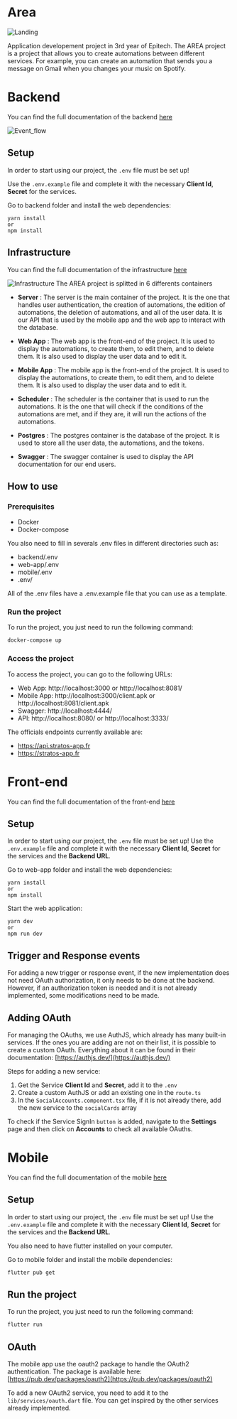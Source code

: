 
# Area

![Landing](images/landing.png)

Application developement project in 3rd year of Epitech. The AREA project is a project that allows you to create automations between different services. For example, you can create an automation that sends you a message on Gmail when you changes your music on Spotify.

# Backend

You can find the full documentation of the backend [here](docs/back.md)

![Event_flow](images/event_flow.png)

## Setup

In order to start using our project, the `.env` file must be set up!

Use the `.env.example` file and complete it with the necessary **Client Id**, **Secret** for the services.

Go to backend folder and install the web dependencies:

```
yarn install
or
npm install
```



## Infrastructure

You can find the full documentation of the infrastructure [here](docs/infrastructure.md)

![Infrastructure](images/infrastructure.png)
The AREA project is splitted in 6 differents containers

- **Server** : The server is the main container of the project. It is the one that handles user authentication, the creation of automations, the edition of automations, the deletion of automations, and all of the user data. It is our API that is used by the mobile app and the web app to interact with the database.

- **Web App** : The web app is the front-end of the project. It is used to display the automations, to create them, to edit them, and to delete them. It is also used to display the user data and to edit it.

- **Mobile App** : The mobile app is the front-end of the project. It is used to display the automations, to create them, to edit them, and to delete them. It is also used to display the user data and to edit it.

- **Scheduler** : The scheduler is the container that is used to run the automations. It is the one that will check if the conditions of the automations are met, and if they are, it will run the actions of the automations.

- **Postgres** : The postgres container is the database of the project. It is used to store all the user data, the automations, and the tokens.

- **Swagger** : The swagger container is used to display the API documentation for our end users.

## How to use

### Prerequisites

- Docker
- Docker-compose

You also need to fill in severals .env files in different directories such as:

- backend/.env
- web-app/.env
- mobile/.env
- .env/

All of the .env files have a .env.example file that you can use as a template.

### Run the project

To run the project, you just need to run the following command:

```bash
docker-compose up
```

### Access the project

To access the project, you can go to the following URLs:

- Web App: http://localhost:3000 or http://localhost:8081/
- Mobile App: http://localhost:3000/client.apk or http://localhost:8081/client.apk
- Swagger: http://localhost:4444/
- API: http://localhost:8080/ or http://localhost:3333/

The officials endpoints currently available are:

- https://api.stratos-app.fr
- https://stratos-app.fr


# Front-end

You can find the full documentation of the front-end [here](docs/front.md)

## Setup

In order to start using our project, the `.env` file must be set up!
Use the `.env.example` file and complete it with the necessary **Client Id**, **Secret** for the services and the **Backend URL**.

Go to web-app folder and install the web dependencies:

```
yarn install
or 
npm install
```
Start the web application:
```
yarn dev
or 
npm run dev
```

## Trigger and Response events

For adding a new trigger or response event, if the new implementation does not need OAuth authorization, it only needs to be done at the backend. However, if an authorization token is needed and it is not already implemented, some modifications need to be made.

## Adding OAuth

For managing the OAuths, we use AuthJS, which already has many built-in services. If the ones you are adding are not on their list, it is possible to create a custom OAuth. 
Everything about it can be found in their documentation: [https://authjs.dev/](https://authjs.dev/)

Steps for adding a new service:
 1. Get the Service **Client Id** and **Secret**, add it to the `.env`
 2. Create a custom AuthJS or add an existing one in the  `route.ts`
 3. In the `SocialAccounts.component.tsx` file, if it is not already there, add the new service to the `socialCards` array

To check if the Service SignIn `button` is added, navigate to the **Settings** page and then click on **Accounts** to check all available OAuths.

# Mobile

You can find the full documentation of the mobile [here](docs/mobile.md)

## Setup

In order to start using our project, the `.env` file must be set up!
Use the `.env.example` file and complete it with the necessary **Client Id**, **Secret** for the services and the **Backend URL**.

You also need to have flutter installed on your computer.

Go to mobile folder and install the mobile dependencies:

```bash
flutter pub get
```

## Run the project

To run the project, you just need to run the following command:

```bash
flutter run
```

## OAuth

The mobile app use the oauth2 package to handle the OAuth2 authentication. The package is available here: [https://pub.dev/packages/oauth2](https://pub.dev/packages/oauth2)

To add a new OAuth2 service, you need to add it to the `lib/services/oauth.dart` file. You can get inspired by the other services already implemented.
